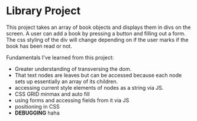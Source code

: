 # Library Project
This project takes an array of book objects and displays them in divs on the screen. 
A user can add a book by pressing a button and filling out a form. 
The css styling of the div will change depending on if the user marks if the book has been read or not. 

Fundamentals I've learned from this project: 

- Greater understanding of transversing the dom. 
- That text nodes are leaves but can be accessed because each node sets up essentially an array
  of its children. 
- accessing current style elements of nodes as a string via JS. 
- CSS GRID minmax and auto fill
- using forms and accessing fields from it via JS 
- positioning in CSS 
- <strong>DEBUGGING</strong> haha

